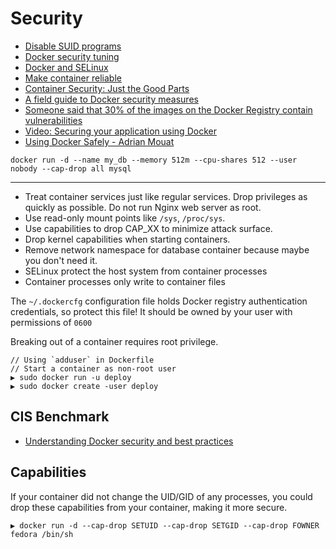# Security

* [Disable SUID programs](http://blog.tutum.co/2015/02/03/hardening-containers-disable-suid-programs/)
* [Docker security tuning](https://opensource.com/business/15/3/docker-security-tuning)
* [Docker and SELinux](https://www.youtube.com/watch?v=zWGFqMuEHdw)
* [Make container reliable](http://blog.jelastic.com/2015/04/14/5-key-features-make-containers-reliable-production-applications/)
* [Container Security: Just the Good Parts](https://securityblog.redhat.com/2015/04/29/container-security-just-the-good-parts/)
* [A field guide to Docker security measures](https://zwischenzugs.wordpress.com/2015/05/21/a-field-guide-to-docker-security-measures/)
* [Someone said that 30% of the images on the Docker Registry contain vulnerabilities](http://jpetazzo.github.io/2015/05/27/docker-images-vulnerabilities/)
* [Video: Securing your application using Docker](https://www.youtube.com/watch?v=KmxOXmPhZbk)
* [Using Docker Safely - Adrian Mouat](https://www.youtube.com/watch?v=04LOuMgNj9U)

```
docker run -d --name my_db --memory 512m --cpu-shares 512 --user nobody --cap-drop all mysql
```

---

* Treat container services just like regular services. Drop privileges as quickly as possible. Do not run Nginx web server as root.
* Use read-only mount points like `/sys`, `/proc/sys`.
* Use capabilities to drop CAP_XX to minimize attack surface.
* Drop kernel capabilities when starting containers.
* Remove network namespace for database container because maybe you don't need it.
* SELinux protect the host system from container processes
* Container processes only write to container files

The `~/.dockercfg` configuration file holds Docker registry authentication credentials, so protect this file! It should be owned by your user with permissions of `0600`

Breaking out of a container requires root privilege.

```
// Using `adduser` in Dockerfile
// Start a container as non-root user
▶ sudo docker run -u deploy
▶ sudo docker create -user deploy
```

## CIS Benchmark

* [Understanding Docker security and best practices](https://blog.docker.com/2015/05/understanding-docker-security-and-best-practices/)

## Capabilities

If your container did not change the UID/GID of any processes, you could drop these capabilities from your container, making it more secure.

```
▶ docker run -d --cap-drop SETUID --cap-drop SETGID --cap-drop FOWNER fedora /bin/sh
```
